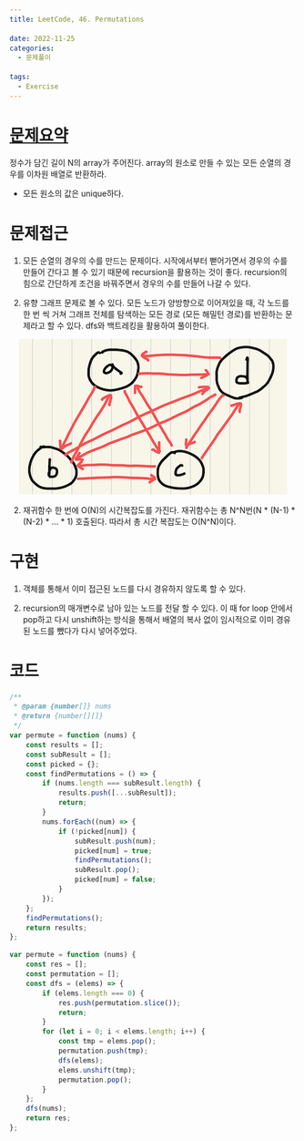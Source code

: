 ```yaml
---
title: LeetCode, 46. Permutations

date: 2022-11-25
categories:
  - 문제풀이

tags:
  - Exercise
---
```


# [문제요약](https://leetcode.com/problems/permutations/)

정수가 담긴 길이 N의 array가 주어진다. array의 원소로 만들 수 있는 모든 순열의 경우를 이차원 배열로 반환하라.

- 모든 원소의 값은 unique하다.

# 문제접근

1. 모든 순열의 경우의 수를 만드는 문제이다. 시작에서부터 뻗어가면서 경우의 수를 만들어 간다고 볼 수 있기 때문에 recursion을 활용하는 것이 좋다. recursion의 힘으로 간단하게 조건을 바꿔주면서 경우의 수를 만들어 나갈 수 있다.

2. 유향 그래프 문제로 볼 수 있다. 모든 노드가 양방향으로 이어져있을 때, 각 노드를 한 번 씩 거쳐 그래프 전체를 탐색하는 모든 경로 (모든 해밀턴 경로)를 반환하는 문제라고 할 수 있다. dfs와 백트레킹을 활용하여 풀이한다.

<div style="text-align: center;">
    <img src="/assets/img/leetcode-46.jpeg" alt="leetcode-46"/>
</div>

2. 재귀함수 한 번에 O(N)의 시간복잡도를 가진다. 재귀함수는 총 N^N번(N \* (N-1) \* (N-2) \* ... \* 1) 호출된다. 따라서 총 시간 복잡도는 O(N^N)이다.

# 구현

1. 객체를 통해서 이미 접근된 노드를 다시 경유하지 않도록 할 수 있다.

2. recursion의 매개변수로 남아 있는 노드를 전달 할 수 있다. 이 때 for loop 안에서 pop하고 다시 unshift하는 방식을 통해서 배열의 복사 없이 임시적으로 이미 경유된 노드를 뺐다가 다시 넣어주었다.

# 코드

```javascript
/**
 * @param {number[]} nums
 * @return {number[][]}
 */
var permute = function (nums) {
	const results = [];
	const subResult = [];
	const picked = {};
	const findPermutations = () => {
		if (nums.length === subResult.length) {
			results.push([...subResult]);
			return;
		}
		nums.forEach((num) => {
			if (!picked[num]) {
				subResult.push(num);
				picked[num] = true;
				findPermutations();
				subResult.pop();
				picked[num] = false;
			}
		});
	};
	findPermutations();
	return results;
};
```

```javascript
var permute = function (nums) {
	const res = [];
	const permutation = [];
	const dfs = (elems) => {
		if (elems.length === 0) {
			res.push(permutation.slice());
			return;
		}
		for (let i = 0; i < elems.length; i++) {
			const tmp = elems.pop();
			permutation.push(tmp);
			dfs(elems);
			elems.unshift(tmp);
			permutation.pop();
		}
	};
	dfs(nums);
	return res;
};
```
